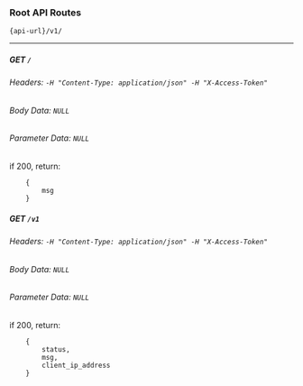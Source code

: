### Root API Routes

`{api-url}/v1/`

---

##### GET `/`

###### Headers: `-H "Content-Type: application/json" -H "X-Access-Token"`

###### Body Data: `NULL`

###### Parameter Data: `NULL`

if 200, return:
```
    {
        msg
    }
```

##### GET `/v1`

###### Headers: `-H "Content-Type: application/json" -H "X-Access-Token"`

###### Body Data: `NULL`

###### Parameter Data: `NULL`

if 200, return: 
```
    {
        status, 
		msg,
		client_ip_address
    }
```